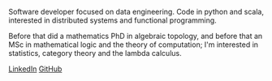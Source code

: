 Software developer focused on data engineering. Code in python and scala, interested in distributed systems and functional programming.

Before that did a mathematics PhD in algebraic topology, and before that an MSc in mathematical logic and the theory of computation; I'm interested in statistics, category theory and the lambda calculus.

[LinkedIn](https://www.linkedin.com/in/vladimir-lukiyanov-00a720115/) [GitHub](https://github.com/vlukiyanov)